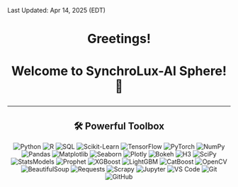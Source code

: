 

Last Updated: Apr 14, 2025 (EDT)<br>
 
<h1 align="center"> Greetings! </h1> 
<!--h3 align="center"> Your AI Partner </h3-->  

<h1><p align="center"> Welcome to SynchroLux-AI Sphere! 👋 </p></h1>

<!--p align="center"><img src="im_bau.png" style="display: block; margin: 0 auto;" alt="Im Bau"></p-->
<!--h2 align="center">👨‍💻 About Me</h2><p align="center"> 
I am passionate Data Scientist. </p>  
<p align="center">From brewing complex machine learning potions to casting data-driven spells for predictive modeling, I embark on thrilling adventures through the vast landscapes of the Data Kingdom.</p-->

----------

<h2 align="center">🛠️ Powerful Toolbox</h2>  


<p align="center">
  <img src="https://img.shields.io/badge/Python-%233776AB.svg?&style=for-the-badge&logo=python&logoColor=white" alt="Python">
  <img src="https://img.shields.io/badge/R-%23276DC3.svg?&style=for-the-badge&logo=r&logoColor=white" alt="R">
  <img src="https://img.shields.io/badge/SQL-%2307405e.svg?&style=for-the-badge&logo=postgresql&logoColor=white" alt="SQL">
  <!--img src="https://img.shields.io/badge/Tableau-%23E97627.svg?&style=for-the-badge&logo=tableau&logoColor=white" alt="Tableau"-->
  <img src="https://img.shields.io/badge/Scikit--Learn-%23F7931E.svg?&style=for-the-badge&logo=scikit-learn&logoColor=white" alt="Scikit-Learn">
  <img src="https://img.shields.io/badge/TensorFlow-%23FF6F00.svg?&style=for-the-badge&logo=tensorflow&logoColor=white" alt="TensorFlow">
  <img src="https://img.shields.io/badge/PyTorch-%23EE4C2C.svg?&style=for-the-badge&logo=pytorch&logoColor=white" alt="PyTorch">
  <img src="https://img.shields.io/badge/Numpy-%23013243.svg?&style=for-the-badge&logo=numpy&logoColor=white" alt="NumPy">
  <img src="https://img.shields.io/badge/Pandas-%23150458.svg?&style=for-the-badge&logo=pandas&logoColor=white" alt="Pandas">
  <img src="https://img.shields.io/badge/Matplotlib-%23FF6F00.svg?&style=for-the-badge&logo=matplotlib&logoColor=white" alt="Matplotlib">
  <img src="https://img.shields.io/badge/Seaborn-%2370398C.svg?&style=for-the-badge&logo=seaborn&logoColor=white" alt="Seaborn">
  <img src="https://img.shields.io/badge/Plotly-%233F4F75.svg?&style=for-the-badge&logo=plotly&logoColor=white" alt="Plotly">
  <!--img src="https://img.shields.io/badge/Altair-%237F77D9.svg?&style=for-the-badge&logo=altair&logoColor=white" alt="Altair"-->
  <img src="https://img.shields.io/badge/Bokeh-%23F37626.svg?&style=for-the-badge&logo=bokeh&logoColor=white" alt="Bokeh">
  <img src="https://img.shields.io/badge/H3-%230A53B0.svg?&style=for-the-badge&logo=h3&logoColor=white" alt="H3">
  <!--img src="https://img.shields.io/badge/CausalInference-%230F3879.svg?&style=for-the-badge&logo=causal-inference&logoColor=white" alt="CausalInference"-->
  <!--img src="https://img.shields.io/badge/CausalML-%23248EE5.svg?&style=for-the-badge&logo=causalml&logoColor=white" alt="CausalML"-->
  <!--img src="https://img.shields.io/badge/Synthetic%20Control-%23E24329.svg?&style=for-the-badge&logo=synthetic-control&logoColor=white" alt="Synthetic Control"-->
   <!--img src="https://img.shields.io/badge/Streamlit-%23576E95.svg?&style=for-the-badge&logo=streamlit&logoColor=white" alt="Streamlit"-->
  <!--img src="https://img.shields.io/badge/GeoPandas-%2354895E.svg?&style=for-the-badge&logo=geopandas&logoColor=white" alt="GeoPandas"-->  
  <!--img src="https://img.shields.io/badge/Folium-%23513B22.svg?&style=for-the-badge&logo=folium&logoColor=white" alt="Folium"-->
  <!--img src="https://img.shields.io/badge/NLTK-%2318A0E4.svg?&style=for-the-badge&logo=nltk&logoColor=white" alt="NLTK"-->
  <!--img src="https://img.shields.io/badge/SpaCy-%2339A03A.svg?&style=for-the-badge&logo=spaCy&logoColor=white" alt="spaCy"-->
  <!--img src="https://img.shields.io/badge/Gensim-%234D96B0.svg?&style=for-the-badge&logo=gensim&logoColor=white" alt="Gensim"-->
  <!--img src="https://img.shields.io/badge/Surprise-%2355ACEE.svg?&style=for-the-badge&logo=surprise&logoColor=white" alt="Surprise"-->
  <!--img src="https://img.shields.io/badge/Featuretools-%23FF6600.svg?&style=for-the-badge&logo=featuretools&logoColor=white" alt="Featuretools"-->
  <!--img src="https://img.shields.io/badge/Optuna-%238B008B.svg?&style=for-the-badge&logo=optuna&logoColor=white" alt="Optuna"-->
  <img src="https://img.shields.io/badge/SciPy-%238CAAE6.svg?&style=for-the-badge&logo=scipy&logoColor=white" alt="SciPy">
  <img src="https://img.shields.io/badge/StatsModels-%232E64A5.svg?&style=for-the-badge&logo=statsmodels&logoColor=white" alt="StatsModels">
  <img src="https://img.shields.io/badge/Prophet-%231E3C72.svg?&style=for-the-badge&logo=prophet&logoColor=white" alt="Prophet">
  <!--img src="https://img.shields.io/badge/NetworkX-%23075B9A.svg?&style=for-the-badge&logo=networkx&logoColor=white" alt="NetworkX"-->
  <img src="https://img.shields.io/badge/XGBoost-%2333AADD.svg?&style=for-the-badge&logo=xgboost&logoColor=white" alt="XGBoost">
  <img src="https://img.shields.io/badge/LightGBM-%23377316.svg?&style=for-the-badge&logo=lightgbm&logoColor=white" alt="LightGBM">
  <img src="https://img.shields.io/badge/CatBoost-%23FF6600.svg?&style=for-the-badge&logo=catboost&logoColor=white" alt="CatBoost">
  <img src="https://img.shields.io/badge/OpenCV-%235C3EE8.svg?&style=for-the-badge&logo=opencv&logoColor=white" alt="OpenCV">
  <!--img src="https://img.shields.io/badge/SQLAlchemy-%23FCA121.svg?&style=for-the-badge&logo=sqlalchemy&logoColor=white" alt="SQLAlchemy"-->
  <img src="https://img.shields.io/badge/BeautifulSoup-%236600CC.svg?&style=for-the-badge&logo=beautifulsoup&logoColor=white" alt="BeautifulSoup">
  <img src="https://img.shields.io/badge/Requests-%233776AB.svg?&style=for-the-badge&logo=requests&logoColor=white" alt="Requests">
  <img src="https://img.shields.io/badge/Scrapy-%23FF6600.svg?&style=for-the-badge&logo=scrapy&logoColor=white" alt="Scrapy">
  <img src="https://img.shields.io/badge/Jupyter-%23F37626.svg?&style=for-the-badge&logo=jupyter&logoColor=white" alt="Jupyter">
  <img src="https://img.shields.io/badge/VS%20Code-%23007ACC.svg?&style=for-the-badge&logo=visual-studio-code&logoColor=white" alt="VS Code">
  <img src="https://img.shields.io/badge/git-%23F05032.svg?&style=for-the-badge&logo=git&logoColor=white" alt="Git">
  <img src="https://img.shields.io/badge/github-%23181717.svg?&style=for-the-badge&logo=github&logoColor=white" alt="GitHub">
</p>
</body>

 
